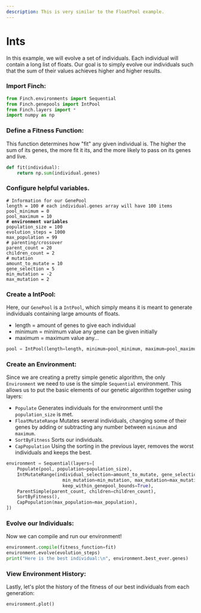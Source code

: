 ```yaml
---
description: This is very similar to the FloatPool example.
---
```


# Ints

In this example, we will evolve a set of individuals. Each individual will contain a long list of floats. Our goal is to simply evolve our individuals such that the sum of their values achieves higher and higher results.&#x20;

### Import Finch:

```python
from Finch.environments import Sequential
from Finch.genepools import IntPool
from Finch.layers import *
import numpy as np
```

### Define a Fitness Function:

This function determines how "fit" any given individual is. The higher the sum of its genes, the more fit it its, and the more likely to pass on its genes and live.

```python
def fit(individual):
    return np.sum(individual.genes)
```

### Configure helpful variables.

<pre class="language-python"><code class="lang-python"># Information for our GenePool
length = 100 # each individual.genes array will have 100 items
pool_minimum = 0
pool_maximum = 10
<strong># environment variables
</strong>population_size = 100
evolution_steps = 1000
max_population = 99
# parenting/crossover
parent_count = 20
children_count = 2
# mutation
amount_to_mutate = 10
gene_selection = 5
min_mutation = -2
max_mutation = 2
</code></pre>

### Create a IntPool:

Here, our `GenePool` is a `IntPool`, which simply means it is meant to generate individuals containing large amounts of floats.

* length = amount of genes to give each individual
* minimum = minimum value any gene can be given initially
* maximum = maximum value any...

```python
pool = IntPool(length=length, minimum=pool_minimum, maximum=pool_maximum)
```

### Create an Environment:

Since we are creating a pretty simple genetic algorithm, the only `Environment` we need to use is the simple `Sequential` environment. This allows us to put the basic elements of our genetic algorithm together using layers:

* `Populate` Generates individuals for the environment until the `population_size` is met.
* `FloatMutateRange` Mutates several individuals, changing some of their genes by adding or subtracting any number between `minimum` and `maximum`.&#x20;
* `SortByFitness` Sorts our individuals.
* `CapPopulation` Using the sorting in the previous layer, removes the worst individuals and keeps the best.

```python
environment = Sequential(layers=[
    Populate(pool, population=population_size),
    IntMutateRange(individual_selection=amount_to_mutate, gene_selection=gene_selection,
                     min_mutation=min_mutation, max_mutation=max_mutation, 
                     keep_within_genepool_bounds=True),
    ParentSimple(parent_count, children=children_count),
    SortByFitness(),
    CapPopulation(max_population=max_population),
])
```



### Evolve our Individuals:

Now we can compile and run our environment!

```python
environment.compile(fitness_function=fit)
environment.evolve(evolution_steps)
print("Here is the best individual:\n", environment.best_ever.genes)
```



### View Environment History:

Lastly, let's plot the history of the fitness of our best individuals from each generation:

`environment.plot()`
